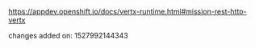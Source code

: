 https://appdev.openshift.io/docs/vertx-runtime.html#mission-rest-http-vertx

changes added on: 1527992144343
